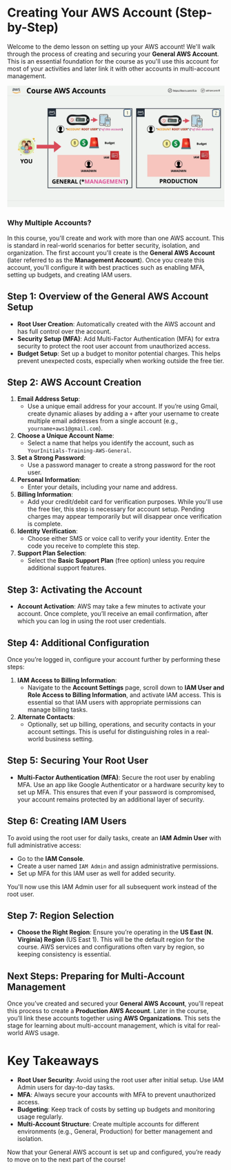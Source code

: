 # Creating Your AWS Account (Step-by-Step)

Welcome to the demo lesson on setting up your AWS account! We'll walk through the process of creating and securing your **General AWS Account**. This is an essential foundation for the course as you'll use this account for most of your activities and later link it with other accounts in multi-account management.

![alt text](image-1.png)

### Why Multiple Accounts?

In this course, you'll create and work with more than one AWS account. This is standard in real-world scenarios for better security, isolation, and organization. The first account you'll create is the **General AWS Account** (later referred to as the **Management Account**). Once you create this account, you'll configure it with best practices such as enabling MFA, setting up budgets, and creating IAM users.

## Step 1: Overview of the General AWS Account Setup

- **Root User Creation**: Automatically created with the AWS account and has full control over the account.
- **Security Setup (MFA)**: Add Multi-Factor Authentication (MFA) for extra security to protect the root user account from unauthorized access.
- **Budget Setup**: Set up a budget to monitor potential charges. This helps prevent unexpected costs, especially when working outside the free tier.

## Step 2: AWS Account Creation

1. **Email Address Setup**:
   - Use a unique email address for your account. If you’re using Gmail, create dynamic aliases by adding a `+` after your username to create multiple email addresses from a single account (e.g., `yourname+aws1@gmail.com`).
2. **Choose a Unique Account Name**:
   - Select a name that helps you identify the account, such as `YourInitials-Training-AWS-General`.
3. **Set a Strong Password**:
   - Use a password manager to create a strong password for the root user.
4. **Personal Information**:
   - Enter your details, including your name and address.
5. **Billing Information**:
   - Add your credit/debit card for verification purposes. While you'll use the free tier, this step is necessary for account setup. Pending charges may appear temporarily but will disappear once verification is complete.
6. **Identity Verification**:
   - Choose either SMS or voice call to verify your identity. Enter the code you receive to complete this step.
7. **Support Plan Selection**:
   - Select the **Basic Support Plan** (free option) unless you require additional support features.

## Step 3: Activating the Account

- **Account Activation**: AWS may take a few minutes to activate your account. Once complete, you’ll receive an email confirmation, after which you can log in using the root user credentials.

## Step 4: Additional Configuration

Once you’re logged in, configure your account further by performing these steps:

1. **IAM Access to Billing Information**:
   - Navigate to the **Account Settings** page, scroll down to **IAM User and Role Access to Billing Information**, and activate IAM access. This is essential so that IAM users with appropriate permissions can manage billing tasks.
2. **Alternate Contacts**:
   - Optionally, set up billing, operations, and security contacts in your account settings. This is useful for distinguishing roles in a real-world business setting.

## Step 5: Securing Your Root User

- **Multi-Factor Authentication (MFA)**: Secure the root user by enabling MFA. Use an app like Google Authenticator or a hardware security key to set up MFA. This ensures that even if your password is compromised, your account remains protected by an additional layer of security.

## Step 6: Creating IAM Users

To avoid using the root user for daily tasks, create an **IAM Admin User** with full administrative access:

- Go to the **IAM Console**.
- Create a user named `IAM Admin` and assign administrative permissions.
- Set up MFA for this IAM user as well for added security.

You'll now use this IAM Admin user for all subsequent work instead of the root user.

## Step 7: Region Selection

- **Choose the Right Region**: Ensure you’re operating in the **US East (N. Virginia) Region** (US East 1). This will be the default region for the course. AWS services and configurations often vary by region, so keeping consistency is essential.

## Next Steps: Preparing for Multi-Account Management

Once you’ve created and secured your **General AWS Account**, you'll repeat this process to create a **Production AWS Account**. Later in the course, you’ll link these accounts together using **AWS Organizations**. This sets the stage for learning about multi-account management, which is vital for real-world AWS usage.

# Key Takeaways

- **Root User Security**: Avoid using the root user after initial setup. Use IAM Admin users for day-to-day tasks.
- **MFA**: Always secure your accounts with MFA to prevent unauthorized access.
- **Budgeting**: Keep track of costs by setting up budgets and monitoring usage regularly.
- **Multi-Account Structure**: Create multiple accounts for different environments (e.g., General, Production) for better management and isolation.

Now that your General AWS account is set up and configured, you’re ready to move on to the next part of the course!
